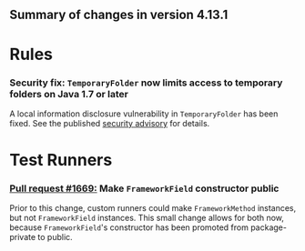 ## Summary of changes in version 4.13.1

# Rules

### Security fix: `TemporaryFolder` now limits access to temporary folders on Java 1.7 or later

A local information disclosure vulnerability in `TemporaryFolder` has been fixed. See the published [security advisory](https://github.com/junit-team/junit4/security/advisories/GHSA-269g-pwp5-87pp) for details.

# Test Runners

### [Pull request #1669:](https://github.com/junit-team/junit/pull/1669) Make `FrameworkField` constructor public

Prior to this change, custom runners could make `FrameworkMethod` instances, but not `FrameworkField` instances. This small change allows for both now, because `FrameworkField`'s constructor has been promoted from package-private to public.
